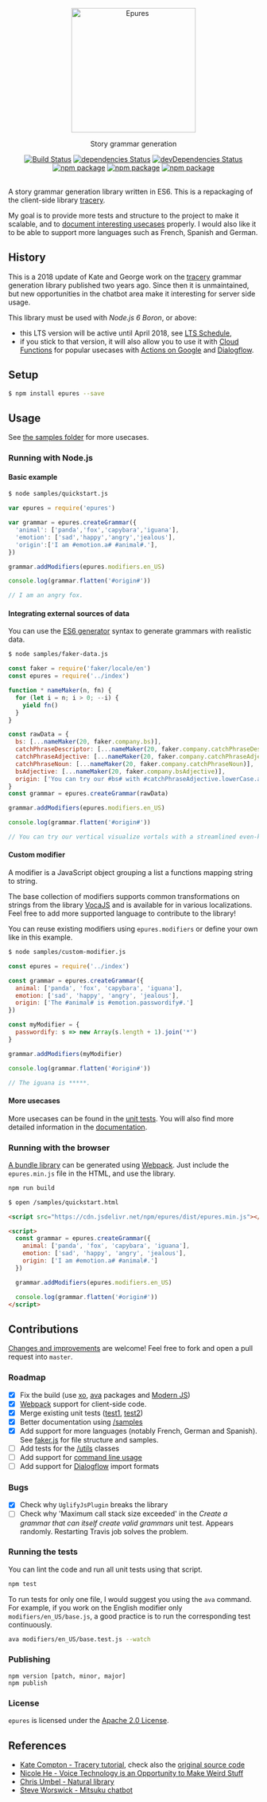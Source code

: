 <p align="center">
	<img width="250" src="https://www.staedtler.fr/fr/mandala-creator/assets/elements/jess_meleragni_7.svg" alt="Epures">
</p>
<p align="center">
  Story grammar generation
</p>

<p align="center">
  <a href="http://travis-ci.org/mycaule/epures"><img src="https://api.travis-ci.org/mycaule/epures.svg?branch=master" alt="Build Status"></a>
  <a href="https://david-dm.org/mycaule/epures"><img src="https://david-dm.org/mycaule/epures/status.svg" alt="dependencies Status"></a>
  <a href="https://david-dm.org/mycaule/epures?type=dev"><img src="https://david-dm.org/mycaule/epures/dev-status.svg" alt="devDependencies Status"></a>
	<br>
	<a href="https://www.npmjs.com/package/epures"><img src="https://img.shields.io/npm/v/epures.svg" alt="npm package"></a>
	<a href="https://www.npmjs.com/package/epures"><img src="https://img.shields.io/npm/dw/epures.svg" alt="npm package"></a>
	<a href="https://www.npmjs.com/package/epures"><img src="https://img.shields.io/npm/l/epures.svg" alt="npm package"></a>
  <br>
  <br>
</p>

A story grammar generation library written in ES6. This is a repackaging of the client-side library [tracery](https://github.com/galaxykate/tracery).

My goal is to provide more tests and structure to the project to make it scalable, and to [document interesting usecases](https://github.com/mycaule/epures/wiki) properly.
I would also like it to be able to support more languages such as French, Spanish and German.

## History

This is a 2018 update of Kate and George work on the [tracery](https://github.com/v21/tracery) grammar generation library published two years ago. Since then it is unmaintained, but new opportunities in the chatbot area make it interesting for server side usage.

This library must be used with *Node.js 6 Boron*, or above:
* this LTS version will be active until April 2018, see [LTS Schedule](https://github.com/nodejs/Release#release-schedule),
* if you stick to that version, it will also allow you to use it with [Cloud Functions](https://cloud.google.com/functions/docs/writing) for popular usecases with [Actions on Google](https://developers.google.com/actions/) and [Dialogflow](https://dialogflow.com).

## Setup

```bash
$ npm install epures --save
```

##  Usage

See [the samples folder](/samples) for more usecases.

### Running with Node.js

#### Basic example
```bash
$ node samples/quickstart.js
```
```javascript
var epures = require('epures')

var grammar = epures.createGrammar({
  'animal': ['panda','fox','capybara','iguana'],
  'emotion': ['sad','happy','angry','jealous'],
  'origin':['I am #emotion.a# #animal#.'],
})

grammar.addModifiers(epures.modifiers.en_US)

console.log(grammar.flatten('#origin#'))

// I am an angry fox.
```

#### Integrating external sources of data

You can use the [ES6 generator](https://github.com/mbeaudru/modern-js-cheatsheet#generators) syntax to generate grammars with realistic data.

```bash
$ node samples/faker-data.js
```
```javascript
const faker = require('faker/locale/en')
const epures = require('../index')

function * nameMaker(n, fn) {
  for (let i = n; i > 0; --i) {
    yield fn()
  }
}

const rawData = {
  bs: [...nameMaker(20, faker.company.bs)],
  catchPhraseDescriptor: [...nameMaker(20, faker.company.catchPhraseDescriptor)],
  catchPhraseAdjective: [...nameMaker(20, faker.company.catchPhraseAdjective)],
  catchPhraseNoun: [...nameMaker(20, faker.company.catchPhraseNoun)],
  bsAdjective: [...nameMaker(20, faker.company.bsAdjective)],
  origin: ['You can try our #bs# with #catchPhraseAdjective.lowerCase.a# #catchPhraseDescriptor# #catchPhraseNoun#.']
}
const grammar = epures.createGrammar(rawData)

grammar.addModifiers(epures.modifiers.en_US)

console.log(grammar.flatten('#origin#'))

// You can try our vertical visualize vortals with a streamlined even-keeled emulation.
```

#### Custom modifier

A modifier is a JavaScript object grouping a list a functions mapping string to string.

The base collection of modifiers supports common transformations on strings from the library [VocaJS](https://vocajs.com) and is available for in various localizations. Feel free to add more supported language to contribute to the library!

You can reuse existing modifiers using `epures.modifiers` or define your own like in this example.

```bash
$ node samples/custom-modifier.js
```
```javascript
const epures = require('../index')

const grammar = epures.createGrammar({
  animal: ['panda', 'fox', 'capybara', 'iguana'],
  emotion: ['sad', 'happy', 'angry', 'jealous'],
  origin: ['The #animal# is #emotion.passwordify#.']
})

const myModifier = {
  passwordify: s => new Array(s.length + 1).join('*')
}

grammar.addModifiers(myModifier)

console.log(grammar.flatten('#origin#'))

// The iguana is *****.
```

#### More usecases

More usecases can be found in the [unit tests](index.test.js). You will also find more detailed information in the [documentation](https://github.com/mycaule/epures/wiki).

### Running with the browser

[A bundle library](/dist/epures.webpack.js) can be generated using [Webpack](https://webpack.js.org). Just include the `epures.min.js` file in the HTML, and use the library.

```bash
npm run build
```
```bash
$ open /samples/quickstart.html
```

```html
<script src="https://cdn.jsdelivr.net/npm/epures/dist/epures.min.js"></script>

<script>
  const grammar = epures.createGrammar({
    animal: ['panda', 'fox', 'capybara', 'iguana'],
    emotion: ['sad', 'happy', 'angry', 'jealous'],
    origin: ['I am #emotion.a# #animal#.']
  })

  grammar.addModifiers(epures.modifiers.en_US)

  console.log(grammar.flatten('#origin#'))
</script>
```

## Contributions

[Changes and improvements](https://github.com/mycaule/epures/wiki) are welcome! Feel free to fork and open a pull request into `master`.

### Roadmap

- [x] Fix the build (use [xo](https://github.com/sindresorhus/xo), [ava](https://github.com/avajs/ava) packages and [Modern JS](https://github.com/mbeaudru/modern-js-cheatsheet))
- [x] [Webpack](https://webpack.js.org) support for client-side code.
- [x] Merge existing unit tests ([test1](https://github.com/galaxykate/tracery/blob/tracery2/js/test.js), [test2](https://github.com/galaxykate/tracery/blob/tracery2/js/test2.js))
- [x] Better documentation using [/samples](/samples)
- [x] Add support for more languages (notably French, German and Spanish). See [faker.js](https://github.com/Marak/faker.js/tree/master/lib/locales) for file structure and samples.
- [ ] Add tests for the [/utils](/utils) classes
- [ ] Add support for [command line usage](https://github.com/mattallty/Caporal.js)
- [ ] Add support for [Dialogflow](https://dialogflow.com) import formats

### Bugs

- [x] Check why `UglifyJsPlugin` breaks the library
- [ ] Check why 'Maximum call stack size exceeded' in the *Create a grammar that can itself create valid grammars* unit test. Appears randomly. Restarting Travis job solves the problem.

### Running the tests

You can lint the code and run all unit tests using that script.
```bash
npm test
```

To run tests for only one file, I would suggest you using the `ava` command. For example, if you work on the English modifier only `modifiers/en_US/base.js`, a good practice is to run the corresponding test continuously.

```bash
ava modifiers/en_US/base.test.js --watch
```

### Publishing
```
npm version [patch, minor, major]
npm publish
```

### License
`epures` is licensed under the [Apache 2.0 License](https://github.com/mycaule/epures/blob/master/LICENSE).

## References

* [Kate Compton - Tracery tutorial](http://www.crystalcodepalace.com/traceryTut.html), check also the [original source code](https://github.com/galaxykate/tracery/tree/tracery2/js/tracery)
* [Nicole He - Voice Technology is an Opportunity to Make Weird Stuff](https://medium.com/@nicolehe/voice-technology-is-an-opportunity-to-make-weird-stuff-d4296ce7448a)
* [Chris Umbel - Natural library](https://github.com/NaturalNode/natural)
* [Steve Worswick - Mitsuku chatbot](http://www.mitsuku.com)
